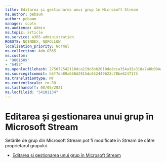 ```yaml
---
title: Editarea și gestionarea unui grup în Microsoft Stream
ms.author: pebaum
author: pebaum
manager: scotv
ms.audience: Admin
ms.topic: article
ms.service: o365-administration
ROBOTS: NOINDEX, NOFOLLOW
localization_priority: Normal
ms.collection: Adm_O365
ms.custom:
- "9001509"
- "6452"
ms.openlocfilehash: 275072542118dca219c8bb2010de8cca354a32a318a7a0b094a3ec77bedcbadc
ms.sourcegitcommit: b5f7da89a650d2915dc652449623c78be6247175
ms.translationtype: MT
ms.contentlocale: ro-RO
ms.lasthandoff: 08/05/2021
ms.locfileid: "54101134"
---
```

# <a name="edit-and-manage-a-group-in-microsoft-stream"></a>Editarea și gestionarea unui grup în Microsoft Stream

Setările de grup din Microsoft Stream pot fi modificate în Stream de către proprietarul grupului.  

- [Editarea și gestionarea unui grup în Microsoft Stream](https://docs.microsoft.com/stream/portal-manage-groups)
